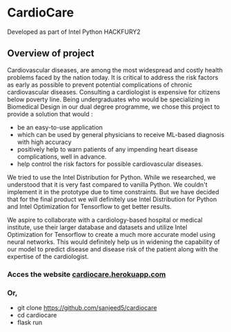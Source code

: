 # CardioCare

Developed as part of Intel Python HACKFURY2

## Overview of project

Cardiovascular diseases, are among the most widespread and costly health problems faced by the nation today. It is critical to address the risk factors as early as possible to prevent potential complications of chronic cardiovascular diseases. Consulting a cardiologist is expensive for citizens below poverty line.
Being undergraduates who would be specializing in Biomedical Design in our dual degree programme, we chose this project to provide a solution that would :
- be an easy-to-use application 
- which can be used by general physicians to receive ML-based diagnosis with high accuracy
- positively help to warn patients of any impending heart disease complications, well in advance. 
- help control the risk factors for possible cardiovascular diseases.

We tried to use the Intel Distribution for Python. While we researched, we understood that it is very fast compared to vanilla Python. We couldn't implement it in the prototype due to time constraints. But we have decided that for the final product we will definitely use Intel Distribution for Python and Intel Optimization for Tensorflow to get better results.

We aspire to collaborate with a cardiology-based hospital or medical institute, use their larger database and datasets and utilize Intel Optimization for Tensorflow to create a much more accurate model using neural networks. This would definitely help us in widening the capability of our model to predict disease and disease risk of the patient along with the expertise of the cardiologist.


### Acces the website [cardiocare.herokuapp.com](http://cardiocare.herokuapp.com)

### Or,

- git clone https://github.com/sanjeed5/cardiocare
- cd cardiocare
- flask run
